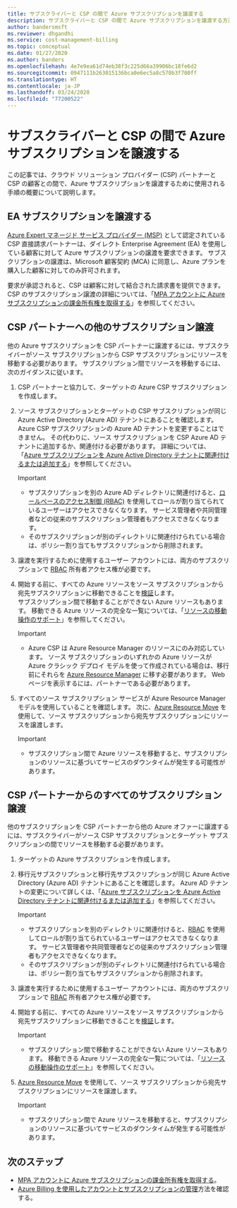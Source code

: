 ```yaml
---
title: サブスクライバーと CSP の間で Azure サブスクリプションを譲渡する
description: サブスクライバーと CSP の間で Azure サブスクリプションを譲渡する方法について説明します。
author: bandersmsft
ms.reviewer: dhgandhi
ms.service: cost-management-billing
ms.topic: conceptual
ms.date: 01/27/2020
ms.author: banders
ms.openlocfilehash: 4e7e9ea61d74eb38f3c225d66a39906bc18fe6d2
ms.sourcegitcommit: 0947111b263015136bca0e6ec5a8c570b3f700ff
ms.translationtype: HT
ms.contentlocale: ja-JP
ms.lasthandoff: 03/24/2020
ms.locfileid: "77200522"
---
```

# <a name="transfer-azure-subscriptions-between-subscribers-and-csps"></a>サブスクライバーと CSP の間で Azure サブスクリプションを譲渡する

この記事では、クラウド ソリューション プロバイダー (CSP) パートナーと CSP の顧客との間で、Azure サブスクリプションを譲渡するために使用される手順の概要について説明します。

## <a name="transfer-ea-subscriptions"></a>EA サブスクリプションを譲渡する

[Azure Expert マネージド サービス プロバイダー (MSP)](https://partner.microsoft.com/membership/azure-expert-msp) として認定されている CSP 直接請求パートナーは、ダイレクト Enterprise Agreement (EA) を使用している顧客に対して Azure サブスクリプションの譲渡を要求できます。 サブスクリプションの譲渡は、Microsoft 顧客契約 (MCA) に同意し、Azure プランを購入した顧客に対してのみ許可されます。

要求が承認されると、CSP は顧客に対して結合された請求書を提供できます。 CSP のサブスクリプション譲渡の詳細については、「[MPA アカウントに Azure サブスクリプションの課金所有権を取得する](mpa-request-ownership.md)」を参照してください。

## <a name="other-subscription-transfers-to-a-csp-partner"></a>CSP パートナーへの他のサブスクリプション譲渡

他の Azure サブスクリプションを CSP パートナーに譲渡するには、サブスクライバーがソース サブスクリプションから CSP サブスクリプションにリソースを移動する必要があります。 サブスクリプション間でリソースを移動するには、次のガイダンスに従います。

1. CSP パートナーと協力して、ターゲットの Azure CSP サブスクリプションを作成します。
1. ソース サブスクリプションとターゲットの CSP サブスクリプションが同じ Azure Active Directory (Azure AD) テナントにあることを確認します。  
    Azure CSP サブスクリプションの Azure AD テナントを変更することはできません。 その代わりに、ソース サブスクリプションを CSP Azure AD テナントに追加するか、関連付ける必要があります。 詳細については、「[Azure サブスクリプションを Azure Active Directory テナントに関連付けるまたは追加する](../../active-directory/fundamentals/active-directory-how-subscriptions-associated-directory.md)」を参照してください。
    > [!IMPORTANT]
    > - サブスクリプションを別の Azure AD ディレクトリに関連付けると、[ロールベースのアクセス制御 (RBAC)](../../role-based-access-control/role-assignments-portal.md) を使用してロールが割り当てられているユーザーはアクセスできなくなります。 サービス管理者や共同管理者などの従来のサブスクリプション管理者もアクセスできなくなります。
    > - そのサブスクリプションが別のディレクトリに関連付けられている場合は、ポリシー割り当てもサブスクリプションから削除されます。
1. 譲渡を実行するために使用するユーザー アカウントには、両方のサブスクリプションで [RBAC](add-change-subscription-administrator.md) 所有者アクセス権が必要です。
1. 開始する前に、すべての Azure リソースをソース サブスクリプションから宛先サブスクリプションに移動できることを[検証](/rest/api/resources/resources/validatemoveresources)します。  
    サブスクリプション間で移動することができない Azure リソースもあります。 移動できる Azure リソースの完全な一覧については、「[リソースの移動操作のサポート](../../azure-resource-manager/management/move-support-resources.md)」を参照してください。
    > [!IMPORTANT]
    >  - Azure CSP は Azure Resource Manager のリソースにのみ対応しています。 ソース サブスクリプションのいずれかの Azure リソースが Azure クラシック デプロイ モデルを使って作成されている場合は、移行前にそれらを [Azure Resource Manager](https://docs.microsoft.com/azure/cloud-solution-provider/migration/ea-payg-to-azure-csp/ea-open-direct-asm-to-arm) に移す必要があります。 Web ページを表示するには、パートナーである必要があります。

1. すべてのソース サブスクリプション サービスが Azure Resource Manager モデルを使用していることを確認します。 次に、[Azure Resource Move](../../azure-resource-manager/management/move-resource-group-and-subscription.md) を使用して、ソース サブスクリプションから宛先サブスクリプションにリソースを譲渡します。
    > [!IMPORTANT]
    >  - サブスクリプション間で Azure リソースを移動すると、サブスクリプションのリソースに基づいてサービスのダウンタイムが発生する可能性があります。

## <a name="all-subscription-transfers-from-a-csp-partner"></a>CSP パートナーからのすべてのサブスクリプション譲渡

他のサブスクリプションを CSP パートナーから他の Azure オファーに譲渡するには、サブスクライバーがソース CSP サブスクリプションとターゲット サブスクリプションの間でリソースを移動する必要があります。

1. ターゲットの Azure サブスクリプションを作成します。
1. 移行元サブスクリプションと移行先サブスクリプションが同じ Azure Active Directory (Azure AD) テナントにあることを確認します。 Azure AD テナントの変更について詳しくは、「[Azure サブスクリプションを Azure Active Directory テナントに関連付けるまたは追加する](../../active-directory/fundamentals/active-directory-how-subscriptions-associated-directory.md)」を参照してください。

    > [!IMPORTANT]
    >  - サブスクリプションを別のディレクトリに関連付けると、[RBAC](../../role-based-access-control/role-assignments-portal.md) を使用してロールが割り当てられているユーザーはアクセスできなくなります。 サービス管理者や共同管理者などの従来のサブスクリプション管理者もアクセスできなくなります。
    >  - そのサブスクリプションが別のディレクトリに関連付けられている場合は、ポリシー割り当てもサブスクリプションから削除されます。

1. 譲渡を実行するために使用するユーザー アカウントには、両方のサブスクリプションで [RBAC](add-change-subscription-administrator.md) 所有者アクセス権が必要です。
1. 開始する前に、すべての Azure リソースをソース サブスクリプションから宛先サブスクリプションに移動できることを[検証](/rest/api/resources/resources/validatemoveresources)します。
    > [!IMPORTANT]
    >  - サブスクリプション間で移動することができない Azure リソースもあります。 移動できる Azure リソースの完全な一覧については、「[リソースの移動操作のサポート](../../azure-resource-manager/management/move-support-resources.md)」を参照してください。

1. [Azure Resource Move](../../azure-resource-manager/management/move-resource-group-and-subscription.md) を使用して、ソース サブスクリプションから宛先サブスクリプションにリソースを譲渡します。
    > [!IMPORTANT]
    >  - サブスクリプション間で Azure リソースを移動すると、サブスクリプションのリソースに基づいてサービスのダウンタイムが発生する可能性があります。

## <a name="next-steps"></a>次のステップ
- [MPA アカウントに Azure サブスクリプションの課金所有権を取得する](mpa-request-ownership.md)。
- [Azure Billing を使用したアカウントとサブスクリプションの管理](index.yml)方法を確認する。
